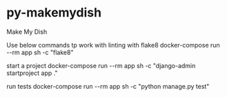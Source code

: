 # py-makemydish

Make My Dish

Use below commands tp
work with linting with flake8
docker-compose run --rm app sh -c "flake8"

start a project
docker-compose run --rm app sh -c "django-admin startproject app ."

run tests
docker-compose run --rm app sh -c "python manage.py test"
